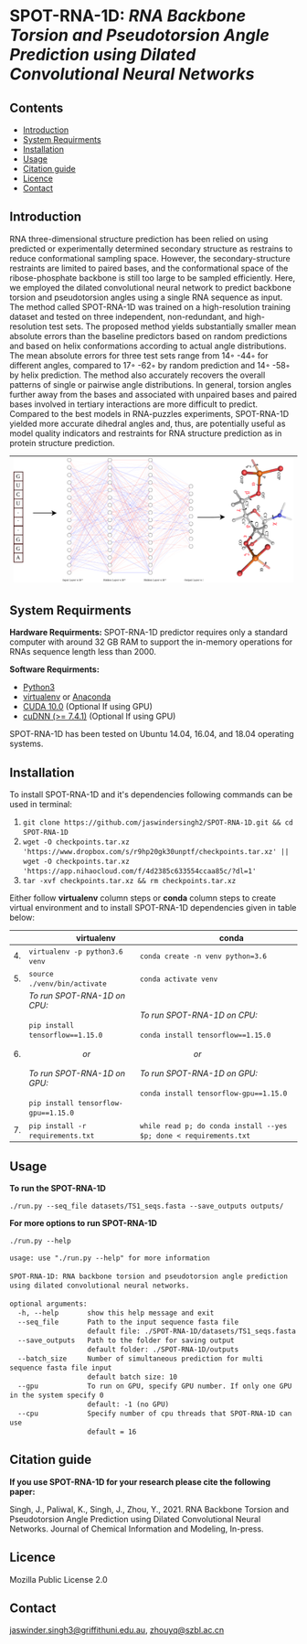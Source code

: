 SPOT-RNA-1D: *RNA Backbone Torsion and Pseudotorsion Angle Prediction using Dilated Convolutional Neural Networks*
====

Contents
----
  * [Introduction](#introduction)
  * [System Requirments](#system-requirments)
  * [Installation](#installation)
  * [Usage](#Usage)
  * [Citation guide](#citation-guide)
  * [Licence](#licence)
  * [Contact](#contact)

Introduction
----
RNA three-dimensional structure prediction has been relied on using predicted or experimentally determined secondary structure as restrains to reduce conformational sampling space. However, the secondary-structure restraints are limited to paired bases, and the conformational space of the ribose-phosphate backbone is still too large to be sampled efficiently. Here, we employed the dilated convolutional neural network to predict backbone torsion and pseudotorsion angles using a single RNA sequence as input. The method called SPOT-RNA-1D was trained on a high-resolution training dataset and tested on three independent, non-redundant, and high-resolution test sets. The proposed method yields substantially smaller mean absolute errors than the baseline predictors based on random predictions and based on helix conformations according to actual angle distributions. The mean absolute errors for three test sets range from 14◦ -44◦ for different angles, compared to 17◦ -62◦ by random prediction and 14◦ -58◦ by helix prediction. The method also accurately recovers the overall patterns of single or pairwise angle distributions. In general, torsion angles further away from the bases and associated with unpaired bases and paired bases involved in tertiary interactions are more difficult to predict. Compared to the best models in RNA-puzzles experiments, SPOT-RNA-1D yielded more accurate dihedral angles and, thus, are potentially useful as model quality indicators and restraints for RNA structure prediction as in protein structure prediction.

|![](./docs/figure_1.png)
|----|


System Requirments
----


**Hardware Requirments:**
SPOT-RNA-1D predictor requires only a standard computer with around 32 GB RAM to support the in-memory operations for RNAs sequence length less than 2000.

**Software Requirments:**
* [Python3](https://docs.python-guide.org/starting/install3/linux/)
* [virtualenv](https://virtualenv.pypa.io/en/latest/installation/) or [Anaconda](https://anaconda.org/anaconda/virtualenv)
* [CUDA 10.0](https://developer.nvidia.com/cuda-10.0-download-archive) (Optional If using GPU)
* [cuDNN (>= 7.4.1)](https://developer.nvidia.com/cudnn) (Optional If using GPU)

SPOT-RNA-1D has been tested on Ubuntu 14.04, 16.04, and 18.04 operating systems.


Installation
----

To install SPOT-RNA-1D and it's dependencies following commands can be used in terminal:

1. `git clone https://github.com/jaswindersingh2/SPOT-RNA-1D.git && cd SPOT-RNA-1D`
2. `wget -O checkpoints.tar.xz 'https://www.dropbox.com/s/r9hp20gk30unptf/checkpoints.tar.xz' || wget -O checkpoints.tar.xz 'https://app.nihaocloud.com/f/4d2385c633554ccaa85c/?dl=1'`
3. `tar -xvf checkpoints.tar.xz && rm checkpoints.tar.xz`

Either follow **virtualenv** column steps or **conda** column steps to create virtual environment and to install SPOT-RNA-1D dependencies given in table below:<br />

|  | &nbsp;&nbsp;&nbsp;&nbsp;&nbsp;&nbsp;&nbsp;&nbsp;&nbsp;&nbsp;&nbsp;&nbsp;&nbsp;&nbsp;&nbsp;&nbsp;&nbsp;&nbsp;&nbsp;&nbsp;&nbsp; virtualenv | &nbsp;&nbsp;&nbsp;&nbsp;&nbsp;&nbsp;&nbsp;&nbsp;&nbsp;&nbsp;&nbsp;&nbsp;&nbsp;&nbsp;&nbsp;&nbsp;&nbsp;&nbsp;&nbsp;&nbsp;&nbsp;&nbsp;&nbsp;&nbsp;&nbsp;&nbsp;&nbsp;&nbsp;&nbsp;&nbsp;&nbsp;&nbsp;&nbsp;&nbsp;&nbsp;&nbsp; conda |
| :- | :-------- | :--- |
| 4. | `virtualenv -p python3.6 venv` | `conda create -n venv python=3.6` |
| 5. | `source ./venv/bin/activate` | `conda activate venv` | 
| 6. | *To run SPOT-RNA-1D on CPU:*<br /> <br /> `pip install tensorflow==1.15.0` <br /> <br /> &nbsp;&nbsp;&nbsp;&nbsp;&nbsp;&nbsp;&nbsp;&nbsp;&nbsp;&nbsp;&nbsp;&nbsp;&nbsp;&nbsp;&nbsp;&nbsp;&nbsp;&nbsp;&nbsp;&nbsp;&nbsp;&nbsp;&nbsp;&nbsp; *or* <br /> <br />*To run SPOT-RNA-1D on GPU:*<br /> <br /> `pip install tensorflow-gpu==1.15.0` | *To run SPOT-RNA-1D on CPU:*<br /> <br /> `conda install tensorflow==1.15.0` <br /> <br /> &nbsp;&nbsp;&nbsp;&nbsp;&nbsp;&nbsp;&nbsp;&nbsp;&nbsp;&nbsp;&nbsp;&nbsp;&nbsp;&nbsp;&nbsp;&nbsp;&nbsp;&nbsp;&nbsp;&nbsp;&nbsp;&nbsp;&nbsp;&nbsp; *or* <br /> <br />*To run SPOT-RNA-1D on GPU:*<br /> <br /> `conda install tensorflow-gpu==1.15.0` |
| 7. | `pip install -r requirements.txt` | `while read p; do conda install --yes $p; done < requirements.txt` | 

Usage
----

**To run the SPOT-RNA-1D**

```
./run.py --seq_file datasets/TS1_seqs.fasta --save_outputs outputs/
```

**For more options to run SPOT-RNA-1D**
```
./run.py --help
```

```
usage: use "./run.py --help" for more information

SPOT-RNA-1D: RNA backbone torsion and pseudotorsion angle prediction using dilated convolutional neural networks.

optional arguments:
  -h, --help       show this help message and exit
  --seq_file       Path to the input sequence fasta file
                   default file: ./SPOT-RNA-1D/datasets/TS1_seqs.fasta
  --save_outputs   Path to the folder for saving output
                   default folder: ./SPOT-RNA-1D/outputs
  --batch_size     Number of simultaneous prediction for multi sequence fasta file input
                   default batch size: 10
  --gpu            To run on GPU, specify GPU number. If only one GPU in the system specify 0
                   default: -1 (no GPU)
  --cpu            Specify number of cpu threads that SPOT-RNA-1D can use
                   default = 16

```


Citation guide
----

**If you use SPOT-RNA-1D for your research please cite the following paper:**

Singh, J., Paliwal, K., Singh, J., Zhou, Y., 2021. RNA Backbone Torsion and Pseudotorsion Angle Prediction using Dilated Convolutional Neural Networks. Journal of Chemical Information and Modeling, In-press.

Licence
----
Mozilla Public License 2.0


Contact
----
jaswinder.singh3@griffithuni.edu.au, zhouyq@szbl.ac.cn

